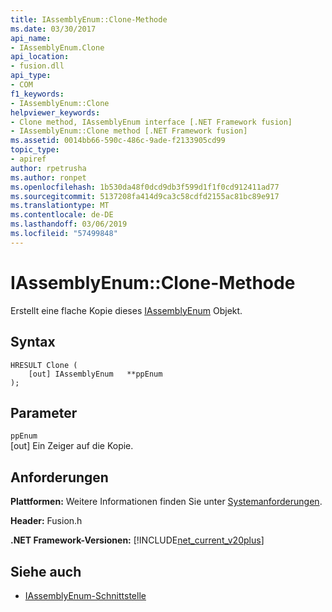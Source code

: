 ```yaml
---
title: IAssemblyEnum::Clone-Methode
ms.date: 03/30/2017
api_name:
- IAssemblyEnum.Clone
api_location:
- fusion.dll
api_type:
- COM
f1_keywords:
- IAssemblyEnum::Clone
helpviewer_keywords:
- Clone method, IAssemblyEnum interface [.NET Framework fusion]
- IAssemblyEnum::Clone method [.NET Framework fusion]
ms.assetid: 0014bb66-590c-486c-9ade-f2133905cd99
topic_type:
- apiref
author: rpetrusha
ms.author: ronpet
ms.openlocfilehash: 1b530da48f0dcd9db3f599d1f1f0cd912411ad77
ms.sourcegitcommit: 5137208fa414d9ca3c58cdfd2155ac81bc89e917
ms.translationtype: MT
ms.contentlocale: de-DE
ms.lasthandoff: 03/06/2019
ms.locfileid: "57499848"
---
```

# <a name="iassemblyenumclone-method"></a>IAssemblyEnum::Clone-Methode
Erstellt eine flache Kopie dieses [IAssemblyEnum](../../../../docs/framework/unmanaged-api/fusion/iassemblyenum-interface.md) Objekt.  
  
## <a name="syntax"></a>Syntax  
  
```  
HRESULT Clone (  
    [out] IAssemblyEnum   **ppEnum  
);  
```  
  
## <a name="parameters"></a>Parameter  
 `ppEnum`  
 [out] Ein Zeiger auf die Kopie.  
  
## <a name="requirements"></a>Anforderungen  
 **Plattformen:** Weitere Informationen finden Sie unter [Systemanforderungen](../../../../docs/framework/get-started/system-requirements.md).  
  
 **Header:** Fusion.h  
  
 **.NET Framework-Versionen:** [!INCLUDE[net_current_v20plus](../../../../includes/net-current-v20plus-md.md)]  
  
## <a name="see-also"></a>Siehe auch
- [IAssemblyEnum-Schnittstelle](../../../../docs/framework/unmanaged-api/fusion/iassemblyenum-interface.md)
